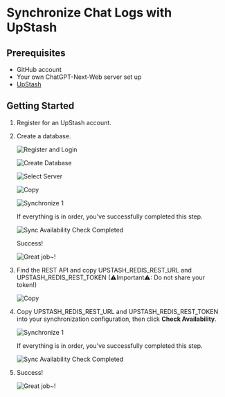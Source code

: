 # Synchronize Chat Logs with UpStash
## Prerequisites
- GitHub account
- Your own ChatGPT-Next-Web server set up
- [UpStash](https://upstash.com)

## Getting Started
1. Register for an UpStash account.
2. Create a database.

    ![Register and Login](./images/upstash-1.png)
    
    ![Create Database](./images/upstash-2.png)
    
    ![Select Server](./images/upstash-3.png)
    
    ![Copy](./images/upstash-4.png)
    
    ![Synchronize 1](./images/upstash-5.png)
    
    If everything is in order, you've successfully completed this step.
    
    ![Sync Availability Check Completed](./images/upstash-6.png)
    
    Success!
    
    ![Great job~!](./images/upstash-7.png)

3. Find the REST API and copy UPSTASH_REDIS_REST_URL and UPSTASH_REDIS_REST_TOKEN (⚠Important⚠: Do not share your token!)

   ![Copy](./images/upstash-4.png)

4. Copy UPSTASH_REDIS_REST_URL and UPSTASH_REDIS_REST_TOKEN into your synchronization configuration, then click **Check Availability**.

    ![Synchronize 1](./images/upstash-5.png)

    If everything is in order, you've successfully completed this step.

    ![Sync Availability Check Completed](./images/upstash-6.png)

5. Success!

   ![Great job~!](./images/upstash-7.png)